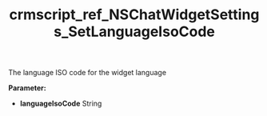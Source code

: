 ﻿---
title: crmscript_ref_NSChatWidgetSettings_SetLanguageIsoCode
description: NSChatWidgetSettings.SetLanguageIsoCode(String languageIsoCode)
intellisense: NSChatWidgetSettings.SetLanguageIsoCode
keywords: NSChatWidgetSettings, GetLanguageIsoCode
so.topic: reference
---

The language ISO code for the widget language

**Parameter:** 
 - **languageIsoCode** String

